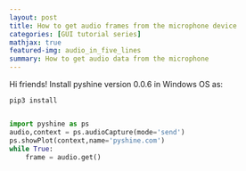 ```yaml
---
layout: post
title: How to get audio frames from the microphone device
categories: [GUI tutorial series]
mathjax: true
featured-img: audio_in_five_lines
summary: How to get audio data from the microphone 
---
```

Hi friends! Install pyshine version 0.0.6 in Windows OS as:

```
pip3 install 

```


```python

import pyshine as ps
audio,context = ps.audioCapture(mode='send')
ps.showPlot(context,name='pyshine.com')
while True:
	frame = audio.get()

```
